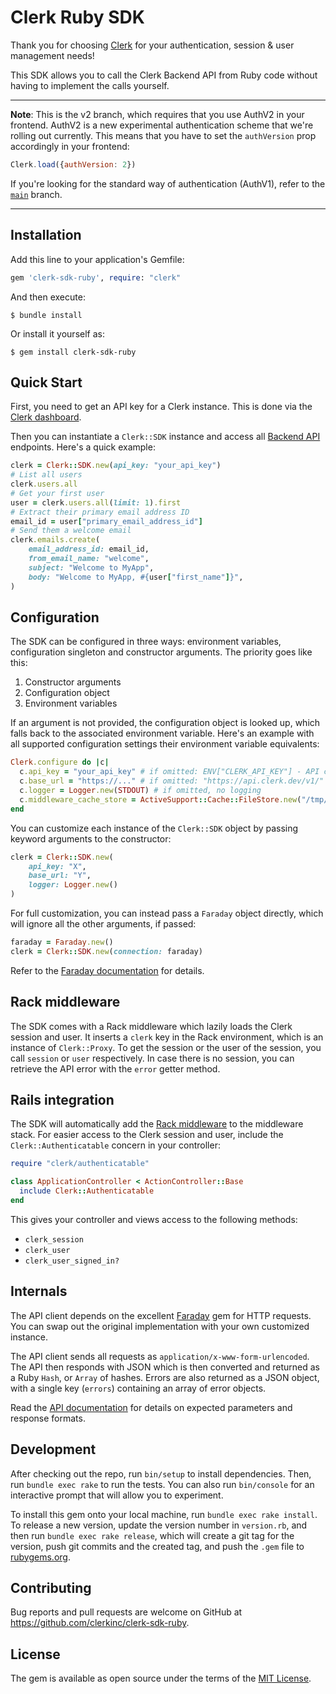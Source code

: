 # Clerk Ruby SDK

Thank you for choosing [Clerk](https://clerk.dev/) for your authentication,
session & user management needs!

This SDK allows you to call the Clerk Backend API from Ruby code without having
to implement the calls yourself.

---------

**Note**: This is the v2 branch, which requires that you use AuthV2 
in your frontend. AuthV2 is a new experimental authentication scheme that we're rolling out currently. This means that you have to set the `authVersion` prop 
accordingly in your frontend:

```javascript
Clerk.load({authVersion: 2})
```

If you're looking for the standard way of authentication (AuthV1), refer to the [`main`](https://github.com/clerkinc/clerk-sdk-ruby/tree/main) branch.

----------

## Installation

Add this line to your application's Gemfile:

```ruby
gem 'clerk-sdk-ruby', require: "clerk"
```

And then execute:

    $ bundle install

Or install it yourself as:

    $ gem install clerk-sdk-ruby

## Quick Start

First, you need to get an API key for a Clerk instance. This is done via the
[Clerk dashboard](https://dashboard.clerk.dev/applications).

Then you can instantiate a `Clerk::SDK` instance and access all
[Backend API](https://docs.clerk.dev/backend/backend-api-reference) endpoints.
Here's a quick example:

```ruby
clerk = Clerk::SDK.new(api_key: "your_api_key")
# List all users
clerk.users.all
# Get your first user
user = clerk.users.all(limit: 1).first
# Extract their primary email address ID
email_id = user["primary_email_address_id"]
# Send them a welcome email
clerk.emails.create(
    email_address_id: email_id,
    from_email_name: "welcome",
    subject: "Welcome to MyApp",
    body: "Welcome to MyApp, #{user["first_name"]}",
)
```

## Configuration

The SDK can be configured in three ways: environment variables, configuration
singleton and constructor arguments. The priority goes like this:

1. Constructor arguments
2. Configuration object
3. Environment variables

If an argument is not provided, the configuration object is looked up, which
falls back to the associated environment variable. Here's an example with all
supported configuration settings their environment variable equivalents:

```ruby
Clerk.configure do |c|
  c.api_key = "your_api_key" # if omitted: ENV["CLERK_API_KEY"] - API calls will fail if unset
  c.base_url = "https://..." # if omitted: "https://api.clerk.dev/v1/"
  c.logger = Logger.new(STDOUT) # if omitted, no logging
  c.middleware_cache_store = ActiveSupport::Cache::FileStore.new("/tmp/clerk_middleware_cache") # if omitted: no caching
end
```

You can customize each instance of the `Clerk::SDK` object by passing keyword
arguments to the constructor:

```ruby
clerk = Clerk::SDK.new(
    api_key: "X",
    base_url: "Y",
    logger: Logger.new()
)
```

For full customization, you can instead pass a `Faraday` object directly, which
will ignore all the other arguments, if passed:

```ruby
faraday = Faraday.new()
clerk = Clerk::SDK.new(connection: faraday)
```

Refer to the [Faraday documentation](https://lostisland.github.io/faraday/usage/#customizing-faradayconnection)
for details.

## Rack middleware

The SDK comes with a Rack middleware which lazily loads the Clerk session and
user. It inserts a `clerk` key in the Rack environment, which is an instance
of `Clerk::Proxy`. To get the session or the user of the session, you call
`session` or `user` respectively. In case there is no session, you can retrieve
the API error with the `error` getter method.

## Rails integration

The SDK will automatically add the [Rack middleware](#rack-middleware) to the
middleware stack. For easier access to the Clerk session and user, include the
`Clerk::Authenticatable` concern in your controller:

```ruby
require "clerk/authenticatable"

class ApplicationController < ActionController::Base
  include Clerk::Authenticatable
end
```

This gives your controller and views access to the following methods:

- `clerk_session`
- `clerk_user`
- `clerk_user_signed_in?`

## Internals

The API client depends on the excellent [Faraday](https://rubygems.org/gems/faraday)
gem for HTTP requests. You can swap out the original implementation with your
own customized instance.

The API client sends all requests as `application/x-www-form-urlencoded`. The
API then responds with JSON which is then converted and returned as a Ruby
`Hash`, or `Array` of hashes. Errors are also returned as a JSON object, with a
single key (`errors`) containing an array of error objects.

Read the [API documentation](https://docs.clerk.dev/backend/backend-api-reference)
for details on expected parameters and response formats.

## Development

After checking out the repo, run `bin/setup` to install dependencies. Then, run
`bundle exec rake` to run the tests. You can also run `bin/console` for an
interactive prompt that will allow you to experiment.

To install this gem onto your local machine, run `bundle exec rake install`. To
release a new version, update the version number in `version.rb`, and then run
`bundle exec rake release`, which will create a git tag for the version, push
git commits and the created tag, and push the `.gem` file to
[rubygems.org](https://rubygems.org).

## Contributing

Bug reports and pull requests are welcome on GitHub at
https://github.com/clerkinc/clerk-sdk-ruby.

## License

The gem is available as open source under the terms of the
[MIT License](https://opensource.org/licenses/MIT).
